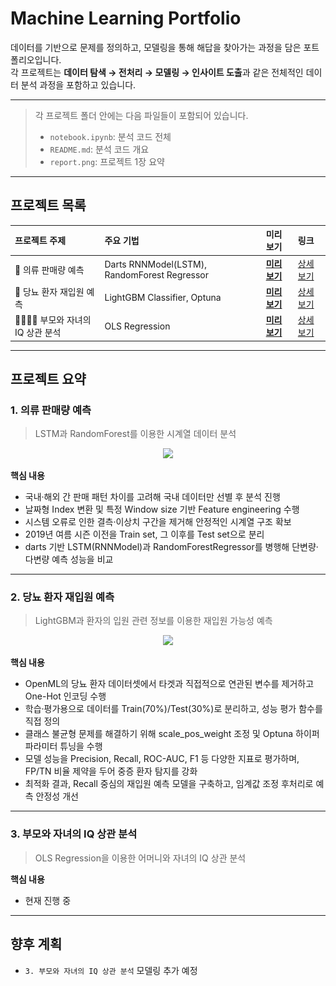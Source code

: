 # Machine Learning Portfolio

데이터를 기반으로 문제를 정의하고, 모델링을 통해 해답을 찾아가는 과정을 담은 포트폴리오입니다.  
각 프로젝트는 **데이터 탐색 → 전처리 → 모델링 → 인사이트 도출**과 같은 전체적인 데이터 분석 과정을 포함하고 있습니다.

---

> 각 프로젝트 폴더 안에는 다음 파일들이 포함되어 있습니다.
> - `notebook.ipynb`: 분석 코드 전체
> - `README.md`: 분석 코드 개요
> - `report.png`: 프로젝트 1장 요약

---

## 프로젝트 목록

| 프로젝트 주제 | 주요 기법 | 미리 보기 | 링크 |
|:----------|:-----------|:---------|:-----|
| 👕 의류 판매량 예측 | Darts RNNModel(LSTM), RandomForest Regressor | **[미리 보기](#1-의류-판매량-예측)** | [상세 보기](./1_apparel_sales_forecasting/) |
| 🏥 당뇨 환자 재입원 예측 | LightGBM Classifier, Optuna | **[미리 보기](#2-당뇨-환자-재입원-예측)** | [상세 보기](./2_diabetes_readmission_prediction/) |
| 👩🏻‍👦🏻 부모와 자녀의 IQ 상관 분석 | OLS Regression | **[미리 보기](#3-부모와-자녀의-iq-상관-분석)** | [상세 보기](./3_parent_child_iq_correlation/) |

---

## 프로젝트 요약

### 1. 의류 판매량 예측
> LSTM과 RandomForest를 이용한 시계열 데이터 분석
<p align="center">
  <img src="./1.%20의류%20판매량%20예측%20모델링/report.svg" width="500"/>
</p>

**핵심 내용**
- 국내·해외 간 판매 패턴 차이를 고려해 국내 데이터만 선별 후 분석 진행
- 날짜형 Index 변환 및 특정 Window size 기반 Feature engineering 수행
- 시스템 오류로 인한 결측·이상치 구간을 제거해 안정적인 시계열 구조 확보
- 2019년 여름 시즌 이전을 Train set, 그 이후를 Test set으로 분리
- darts 기반 LSTM(RNNModel)과 RandomForestRegressor를 병행해 단변량·다변량 예측 성능을 비교

---

### 2. 당뇨 환자 재입원 예측
> LightGBM과 환자의 입원 관련 정보를 이용한 재입원 가능성 예측
<p align="center">
  <img src="./2.%20당뇨%20환자%20재입원%20예측%20모델링/report.svg" width="500"/>
</p>

**핵심 내용**
- OpenML의 당뇨 환자 데이터셋에서 타겟과 직접적으로 연관된 변수를 제거하고 One-Hot 인코딩 수행
- 학습·평가용으로 데이터를 Train(70%)/Test(30%)로 분리하고, 성능 평가 함수를 직접 정의
- 클래스 불균형 문제를 해결하기 위해 scale_pos_weight 조정 및 Optuna 하이퍼파라미터 튜닝을 수행
- 모델 성능을 Precision, Recall, ROC-AUC, F1 등 다양한 지표로 평가하며, FP/TN 비율 제약을 두어 중증 환자 탐지를 강화
- 최적화 결과, Recall 중심의 재입원 예측 모델을 구축하고, 임계값 조정 후처리로 예측 안정성 개선

---

### 3. 부모와 자녀의 IQ 상관 분석
> OLS Regression을 이용한 어머니와 자녀의 IQ 상관 분석

**핵심 내용**
- 현재 진행 중

---

## 향후 계획
- `3. 부모와 자녀의 IQ 상관 분석` 모델링 추가 예정
